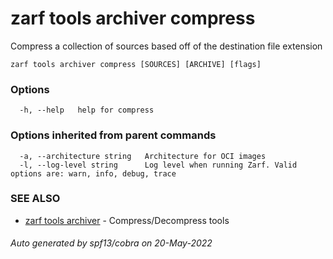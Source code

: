 # zarf tools archiver compress

Compress a collection of sources based off of the destination file extension

```
zarf tools archiver compress [SOURCES] [ARCHIVE] [flags]
```

### Options

```
  -h, --help   help for compress
```

### Options inherited from parent commands

```
  -a, --architecture string   Architecture for OCI images
  -l, --log-level string      Log level when running Zarf. Valid options are: warn, info, debug, trace
```

### SEE ALSO

* [zarf tools archiver](./)	 - Compress/Decompress tools

###### Auto generated by spf13/cobra on 20-May-2022
